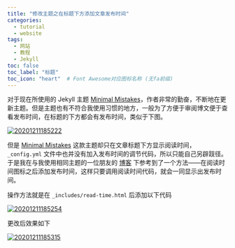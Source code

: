```yaml
---
title: "修改主题之在标题下方添加文章发布时间"
categories:
  - tutorial
  - website
tags:
  - 网站
  - 教程
  - Jekyll
toc: false
toc_label: "标题"
toc_icon: "heart"  # Font Awesome对应图标名称 (无fa前缀)	
---
```


对于现在所使用的 Jekyll 主题 [Minimal Mistakes](https://mmistakes.github.io/minimal-mistakes/)，作者非常的勤奋，不断地在更新主题。但是主题也有不符合我使用习惯的地方，一般为了方便于审阅博文便于查看发布时间，在标题的下方都会有发布时间，类似于下图。

[![20201211185222](https://fastly.jsdelivr.net/gh/sunete/imghost/img20201211185222.png)](https://fastly.jsdelivr.net/gh/sunete/imghost/img20201211185222.png)

但是 [Minimal Mistakes](https://mmistakes.github.io/minimal-mistakes/) 这款主题却只在文章标题下方显示阅读时间，`_config.yml` 文件中也并没有加入发布时间的调节代码，所以只能自己另辟跂径。于是我在与我使用相同主题的一位朋友的 [博客](https://ericluo.github.io/) 下参考到了一个方法——在阅读时间图标之后添加发布时间，这样只要调用阅读时间代码，就会一同显示出发布时间。

操作方法就是在 `_includes/read-time.html` 后添加以下代码

[![20201211185254](https://fastly.jsdelivr.net/gh/sunete/imghost/img20201211185254.png)](https://fastly.jsdelivr.net/gh/sunete/imghost/img20201211185254.png)

更改后效果如下

[![20201211185315](https://fastly.jsdelivr.net/gh/sunete/imghost/img20201211185315.png)](https://fastly.jsdelivr.net/gh/sunete/imghost/img20201211185315.png)